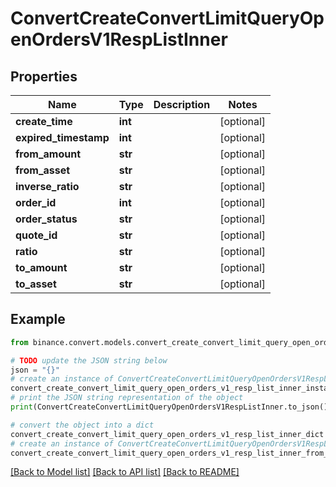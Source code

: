 # ConvertCreateConvertLimitQueryOpenOrdersV1RespListInner


## Properties

Name | Type | Description | Notes
------------ | ------------- | ------------- | -------------
**create_time** | **int** |  | [optional] 
**expired_timestamp** | **int** |  | [optional] 
**from_amount** | **str** |  | [optional] 
**from_asset** | **str** |  | [optional] 
**inverse_ratio** | **str** |  | [optional] 
**order_id** | **int** |  | [optional] 
**order_status** | **str** |  | [optional] 
**quote_id** | **str** |  | [optional] 
**ratio** | **str** |  | [optional] 
**to_amount** | **str** |  | [optional] 
**to_asset** | **str** |  | [optional] 

## Example

```python
from binance.convert.models.convert_create_convert_limit_query_open_orders_v1_resp_list_inner import ConvertCreateConvertLimitQueryOpenOrdersV1RespListInner

# TODO update the JSON string below
json = "{}"
# create an instance of ConvertCreateConvertLimitQueryOpenOrdersV1RespListInner from a JSON string
convert_create_convert_limit_query_open_orders_v1_resp_list_inner_instance = ConvertCreateConvertLimitQueryOpenOrdersV1RespListInner.from_json(json)
# print the JSON string representation of the object
print(ConvertCreateConvertLimitQueryOpenOrdersV1RespListInner.to_json())

# convert the object into a dict
convert_create_convert_limit_query_open_orders_v1_resp_list_inner_dict = convert_create_convert_limit_query_open_orders_v1_resp_list_inner_instance.to_dict()
# create an instance of ConvertCreateConvertLimitQueryOpenOrdersV1RespListInner from a dict
convert_create_convert_limit_query_open_orders_v1_resp_list_inner_from_dict = ConvertCreateConvertLimitQueryOpenOrdersV1RespListInner.from_dict(convert_create_convert_limit_query_open_orders_v1_resp_list_inner_dict)
```
[[Back to Model list]](../README.md#documentation-for-models) [[Back to API list]](../README.md#documentation-for-api-endpoints) [[Back to README]](../README.md)


